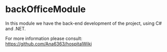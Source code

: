 # backOfficeModule

In this module we have the back-end development of the project, using C# and .NET.





For more information please consult: 
 	https://github.com/Ana6363/hospitalWiki
